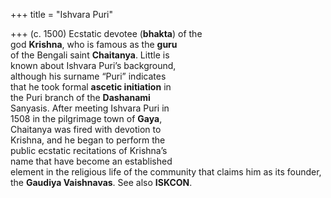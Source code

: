 +++
title = "Ishvara Puri"

+++
(c. 1500) Ecstatic devotee (**bhakta**) of the  
god **Krishna**, who is famous as the **guru**  
of the Bengali saint **Chaitanya**. Little is  
known about Ishvara Puri’s background,  
although his surname “Puri” indicates  
that he took formal **ascetic initiation** in  
the Puri branch of the **Dashanami**  
Sanyasis. After meeting Ishvara Puri in  
1508 in the pilgrimage town of **Gaya**,  
Chaitanya was fired with devotion to  
Krishna, and he began to perform the  
public ecstatic recitations of Krishna’s  
name that have become an established  
element in the religious life of the community that claims him as its founder,  
the **Gaudiya Vaishnavas**. See also **ISKCON**.